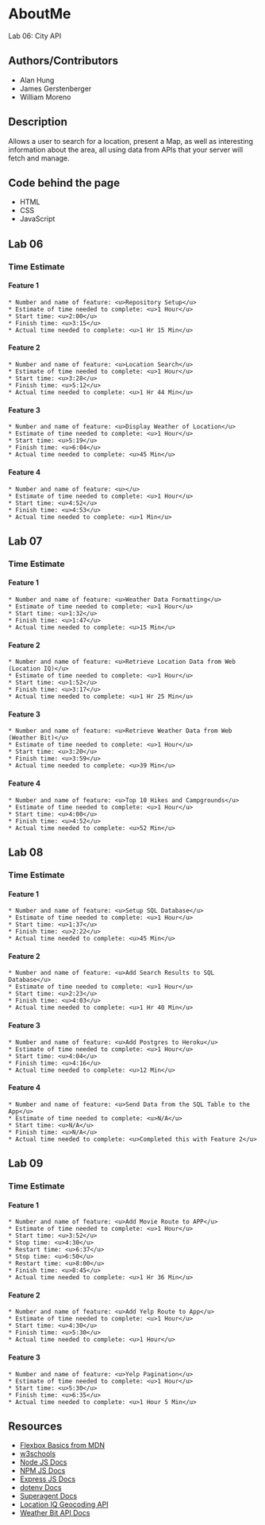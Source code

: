 # AboutMe

Lab 06: City API




## Authors/Contributors
  * Alan Hung
  * James Gerstenberger
  * William Moreno




## Description

Allows a user to search for a location, present a Map, as well as interesting information about the area, all using data from APIs that your server will fetch and manage.




## Code behind the page
  * HTML
  * CSS
  * JavaScript




## Lab 06
  ### Time Estimate
  #### Feature 1
    * Number and name of feature: <u>Repository Setup</u>
    * Estimate of time needed to complete: <u>1 Hour</u>
    * Start time: <u>2:00</u>
    * Finish time: <u>3:15</u>
    * Actual time needed to complete: <u>1 Hr 15 Min</u>

  #### Feature 2
    * Number and name of feature: <u>Location Search</u>
    * Estimate of time needed to complete: <u>1 Hour</u>
    * Start time: <u>3:28</u>
    * Finish time: <u>5:12</u>
    * Actual time needed to complete: <u>1 Hr 44 Min</u>

  #### Feature 3
    * Number and name of feature: <u>Display Weather of Location</u>
    * Estimate of time needed to complete: <u>1 Hour</u>
    * Start time: <u>5:19</u>
    * Finish time: <u>6:04</u>
    * Actual time needed to complete: <u>45 Min</u>

  #### Feature 4
    * Number and name of feature: <u></u>
    * Estimate of time needed to complete: <u>1 Hour</u>
    * Start time: <u>4:52</u>
    * Finish time: <u>4:53</u>
    * Actual time needed to complete: <u>1 Min</u>


## Lab 07
  ### Time Estimate
  #### Feature 1
    * Number and name of feature: <u>Weather Data Formatting</u>
    * Estimate of time needed to complete: <u>1 Hour</u>
    * Start time: <u>1:32</u>
    * Finish time: <u>1:47</u>
    * Actual time needed to complete: <u>15 Min</u>

  #### Feature 2
    * Number and name of feature: <u>Retrieve Location Data from Web (Location IQ)</u>
    * Estimate of time needed to complete: <u>1 Hour</u>
    * Start time: <u>1:52</u>
    * Finish time: <u>3:17</u>
    * Actual time needed to complete: <u>1 Hr 25 Min</u>

  #### Feature 3
    * Number and name of feature: <u>Retrieve Weather Data from Web (Weather Bit)</u>
    * Estimate of time needed to complete: <u>1 Hour</u>
    * Start time: <u>3:20</u>
    * Finish time: <u>3:59</u>
    * Actual time needed to complete: <u>39 Min</u>

  #### Feature 4
    * Number and name of feature: <u>Top 10 Hikes and Campgrounds</u>
    * Estimate of time needed to complete: <u>1 Hour</u>
    * Start time: <u>4:00</u>
    * Finish time: <u>4:52</u>
    * Actual time needed to complete: <u>52 Min</u>


## Lab 08
  ### Time Estimate
  #### Feature 1
    * Number and name of feature: <u>Setup SQL Database</u>
    * Estimate of time needed to complete: <u>1 Hour</u>
    * Start time: <u>1:37</u>
    * Finish time: <u>2:22</u>
    * Actual time needed to complete: <u>45 Min</u>

  #### Feature 2
    * Number and name of feature: <u>Add Search Results to SQL Database</u>
    * Estimate of time needed to complete: <u>1 Hour</u>
    * Start time: <u>2:23</u>
    * Finish time: <u>4:03</u>
    * Actual time needed to complete: <u>1 Hr 40 Min</u>

  #### Feature 3
    * Number and name of feature: <u>Add Postgres to Heroku</u>
    * Estimate of time needed to complete: <u>1 Hour</u>
    * Start time: <u>4:04</u>
    * Finish time: <u>4:16</u>
    * Actual time needed to complete: <u>12 Min</u>

  #### Feature 4
    * Number and name of feature: <u>Send Data from the SQL Table to the App</u>
    * Estimate of time needed to complete: <u>N/A</u>
    * Start time: <u>N/A</u>
    * Finish time: <u>N/A</u>
    * Actual time needed to complete: <u>Completed this with Feature 2</u>

## Lab 09
  ### Time Estimate
  #### Feature 1
    * Number and name of feature: <u>Add Movie Route to APP</u>
    * Estimate of time needed to complete: <u>1 Hour</u>
    * Start time: <u>3:52</u>
    * Stop time: <u>4:30</u>
    * Restart time: <u>6:37</u>
    * Stop time: <u>6:50</u>
    * Restart time: <u>8:00</u>
    * Finish time: <u>8:45</u>
    * Actual time needed to complete: <u>1 Hr 36 Min</u>

  #### Feature 2
    * Number and name of feature: <u>Add Yelp Route to App</u>
    * Estimate of time needed to complete: <u>1 Hour</u>
    * Start time: <u>4:30</u>
    * Finish time: <u>5:30</u>
    * Actual time needed to complete: <u>1 Hour</u>

  #### Feature 3
    * Number and name of feature: <u>Yelp Pagination</u>
    * Estimate of time needed to complete: <u>1 Hour</u>
    * Start time: <u>5:30</u>
    * Finish time: <u>6:35</u>
    * Actual time needed to complete: <u>1 Hour 5 Min</u>



## Resources
  * [Flexbox Basics from MDN](https://developer.mozilla.org/en-US/docs/Web/CSS/CSS_Flexible_Box_Layout/Basic_Concepts_of_Flexbox)
  * [w3schools](https://www.w3schools.com/)
  * [Node JS Docs](https://nodejs.org/en/)
  * [NPM JS Docs](https://docs.npmjs.com/)
  * [Express JS Docs](http://expressjs.com/en/4x/api.html)
  * [dotenv Docs](https://www.npmjs.com/package/dotenv)
  * [Superagent Docs](https://visionmedia.github.io/superagent/)
  * [Location IQ Geocoding API](https://locationiq.com/docs#forward-geocoding)
  * [Weather Bit API Docs](https://www.weatherbit.io/)